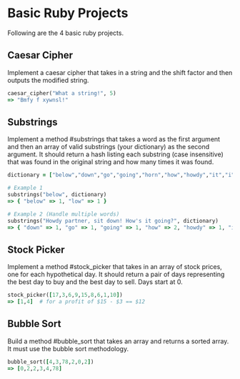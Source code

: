 # Basic Ruby Projects
Following are the 4 basic ruby projects.

## Caesar Cipher
Implement a caesar cipher that takes in a string and the shift factor and then outputs the modified string.
``` ruby
caesar_cipher("What a string!", 5)
=> "Bmfy f xywnsl!"
```

## Substrings
Implement a method #substrings that takes a word as the first argument and then an array of valid substrings (your dictionary) as the second argument. It should return a hash listing each substring (case insensitive) that was found in the original string and how many times it was found.
```ruby
dictionary = ["below","down","go","going","horn","how","howdy","it","i","low","own","part","partner","sit"]

# Example 1
substrings("below", dictionary)
=> { "below" => 1, "low" => 1 }

# Example 2 (Handle multiple words)
substrings("Howdy partner, sit down! How's it going?", dictionary)
=> { "down" => 1, "go" => 1, "going" => 1, "how" => 2, "howdy" => 1, "it" => 2, "i" => 3, "own" => 1, "part" => 1, "partner" => 1, "sit" => 1 }
```

## Stock Picker
Implement a method #stock_picker that takes in an array of stock prices, one for each hypothetical day. It should return a pair of days representing the best day to buy and the best day to sell. Days start at 0.
``` ruby
stock_picker([17,3,6,9,15,8,6,1,10])
=> [1,4]  # for a profit of $15 - $3 == $12
```

## Bubble Sort
Build a method #bubble_sort that takes an array and returns a sorted array. It must use the bubble sort methodology.
```ruby
bubble_sort([4,3,78,2,0,2])
=> [0,2,2,3,4,78]
```
